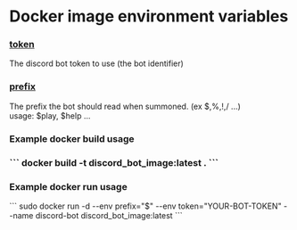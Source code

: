 <h1> Docker image environment variables </h1>
<h3><u> token </u></h3>
<p> The discord bot token to use (the bot identifier) </p>
<h3><u> prefix </u></h3>
<p> The prefix the bot should read when summoned. (ex $,%,!,/ ...) </br>
usage: $play, $help ... </p>
<h3> Example docker build usage <h3>
```
    docker build -t discord_bot_image:latest .
```
<h3> Example docker run usage </h3>
```
	sudo docker run -d --env prefix="$" --env token="YOUR-BOT-TOKEN" --name discord-bot discord_bot_image:latest
```
